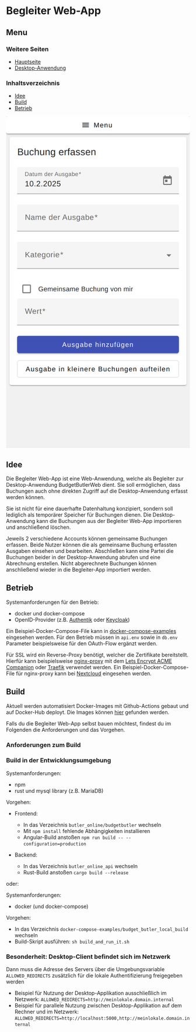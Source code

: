 # Begleiter Web-App

## Menu

### Weitere Seiten

* [Hauptseite](index.md)
* [Desktop-Anwendung](butler-offline.md)

### Inhaltsverzeichnis

* [Idee](#idee)
* [Build](#build)
* [Betrieb](#betrieb)

![Mobile Schnellerfassung](img/screenshots_mobile/erfassen.png)

## Idee

Die Begleiter Web-App ist eine Web-Anwendung, welche als Begleiter zur Desktop-Anwendung BudgetButlerWeb dient. Sie soll
ermöglichen, dass Buchungen auch ohne direkten Zugriff auf die Desktop-Anwendung erfasst werden können.

Sie ist nicht für eine dauerhafte Datenhaltung konzipiert, sondern soll lediglich als temporärer Speicher für Buchungen
dienen. Die Desktop-Anwendung kann die Buchungen aus der Begleiter Web-App importieren und anschließend löschen.

Jeweils 2 verschiedene Accounts können gemeinsame Buchungen erfassen.
Beide Nutzer können die als gemeinsame Buchung erfassten Ausgaben einsehen und bearbeiten.
Abschließen kann eine Partei die Buchungen beider in der Desktop-Anwendung abrufen und eine Abrechnung erstellen.
Nicht abgerechnete Buchungen können anschließend wieder in die Begleiter-App importiert werden.

## Betrieb

Systemanforderungen für den Betrieb:

* docker und docker-compose
* OpenID-Provider (z.B. [Authentik](https://goauthentik.io) oder [Keycloak](https://www.keycloak.org/))

Ein Beispiel-Docker-Compose-File kann in [docker-compose-examples](https://github.com/SebastianRzk/BudgetButlerWeb/tree/master/docker-compose-examples) eingesehen werden.
Für den Betrieb müssen in `api.env` sowie in `db.env` Parameter beispielsweise für den OAuth-Flow ergänzt werden.

Für SSL wird ein Reverse-Proxy benötigt, welcher die Zertifikate bereitstellt. Hierfür kann
beispielsweise [nginx-proxy](https://github.com/nginx-proxy/nginx-proxy) mit
dem [Lets Encrypt ACME Companion](https://github.com/nginx-proxy/acme-companion) oder [Traefik](https://traefik.io/)
verwendet werden. Ein Beispiel-Docker-Compose-File für nginx-proxy kann
bei [Nextcloud](https://github.com/nextcloud/docker/tree/master/.examples) eingesehen werden.

## Build

Aktuell werden automatisiert Docker-Images mit Github-Actions gebaut und auf Docker-Hub deployt. Die Images können
[hier](https://hub.docker.com/u/sebastianrzk) gefunden werden.

Falls du die Begleiter Web-App selbst bauen möchtest, findest du im Folgenden die Anforderungen und das Vorgehen.

### Anforderungen zum Build

### Build in der Entwicklungsumgebung

Systemanforderungen:

* npm
* rust und mysql library (z.B. MariaDB)

Vorgehen:

* Frontend:

	* In das Verzeichnis `butler_online/budgetbutler` wechseln
	* Mit `npm install` fehlende Abhängigkeiten installieren
	* Angular-Build anstoßen `npm run build -- --configuration=production`

* Backend:

	* In das Verzeichnis `butler_online_api` wechseln
	* Rust-Build anstoßen `cargo build --release`

oder:

Systemanforderungen:

* docker (und docker-compose)

Vorgehen:

* In das Verzeichnis `docker-compose-examples/budget_butler_local_build` wechseln
* Build-Skript ausführen: `sh build_and_run_it.sh`

### Besonderheit: Desktop-Client befindet sich im Netzwerk

Dann muss die Adresse des Servers über die Umgebungsvariable `ALLOWED_REDIRECTS` zusätzlich für die lokale
Authentifizierung freigegeben werden

* Beispiel für Nutzung der Desktop-Applikation ausschließlich im Netzwerk:
  `ALLOWED_REDIRECTS=http://meinlokale.domain.internal`
* Beispiel für parallele Nutzung zwischen Desktop-Applikation auf dem Rechner und im Netzwerk:
  `ALLOWED_REDIRECTS=http://localhost:5000,http://meinlokale.domain.internal`

